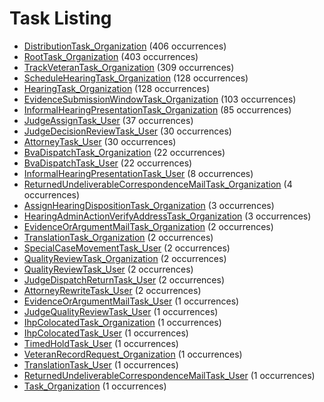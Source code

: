 # Task Listing

   * [DistributionTask_Organization](docs/DistributionTask_Organization.md) (406 occurrences)
   * [RootTask_Organization](docs/RootTask_Organization.md) (403 occurrences)
   * [TrackVeteranTask_Organization](docs/TrackVeteranTask_Organization.md) (309 occurrences)
   * [ScheduleHearingTask_Organization](docs/ScheduleHearingTask_Organization.md) (128 occurrences)
   * [HearingTask_Organization](docs/HearingTask_Organization.md) (128 occurrences)
   * [EvidenceSubmissionWindowTask_Organization](docs/EvidenceSubmissionWindowTask_Organization.md) (103 occurrences)
   * [InformalHearingPresentationTask_Organization](docs/InformalHearingPresentationTask_Organization.md) (85 occurrences)
   * [JudgeAssignTask_User](docs/JudgeAssignTask_User.md) (37 occurrences)
   * [JudgeDecisionReviewTask_User](docs/JudgeDecisionReviewTask_User.md) (30 occurrences)
   * [AttorneyTask_User](docs/AttorneyTask_User.md) (30 occurrences)
   * [BvaDispatchTask_Organization](docs/BvaDispatchTask_Organization.md) (22 occurrences)
   * [BvaDispatchTask_User](docs/BvaDispatchTask_User.md) (22 occurrences)
   * [InformalHearingPresentationTask_User](docs/InformalHearingPresentationTask_User.md) (8 occurrences)
   * [ReturnedUndeliverableCorrespondenceMailTask_Organization](docs/ReturnedUndeliverableCorrespondenceMailTask_Organization.md) (4 occurrences)
   * [AssignHearingDispositionTask_Organization](docs/AssignHearingDispositionTask_Organization.md) (3 occurrences)
   * [HearingAdminActionVerifyAddressTask_Organization](docs/HearingAdminActionVerifyAddressTask_Organization.md) (3 occurrences)
   * [EvidenceOrArgumentMailTask_Organization](docs/EvidenceOrArgumentMailTask_Organization.md) (2 occurrences)
   * [TranslationTask_Organization](docs/TranslationTask_Organization.md) (2 occurrences)
   * [SpecialCaseMovementTask_User](docs/SpecialCaseMovementTask_User.md) (2 occurrences)
   * [QualityReviewTask_Organization](docs/QualityReviewTask_Organization.md) (2 occurrences)
   * [QualityReviewTask_User](docs/QualityReviewTask_User.md) (2 occurrences)
   * [JudgeDispatchReturnTask_User](docs/JudgeDispatchReturnTask_User.md) (2 occurrences)
   * [AttorneyRewriteTask_User](docs/AttorneyRewriteTask_User.md) (2 occurrences)
   * [EvidenceOrArgumentMailTask_User](docs/EvidenceOrArgumentMailTask_User.md) (1 occurrences)
   * [JudgeQualityReviewTask_User](docs/JudgeQualityReviewTask_User.md) (1 occurrences)
   * [IhpColocatedTask_Organization](docs/IhpColocatedTask_Organization.md) (1 occurrences)
   * [IhpColocatedTask_User](docs/IhpColocatedTask_User.md) (1 occurrences)
   * [TimedHoldTask_User](docs/TimedHoldTask_User.md) (1 occurrences)
   * [VeteranRecordRequest_Organization](docs/VeteranRecordRequest_Organization.md) (1 occurrences)
   * [TranslationTask_User](docs/TranslationTask_User.md) (1 occurrences)
   * [ReturnedUndeliverableCorrespondenceMailTask_User](docs/ReturnedUndeliverableCorrespondenceMailTask_User.md) (1 occurrences)
   * [Task_Organization](docs/Task_Organization.md) (1 occurrences)
